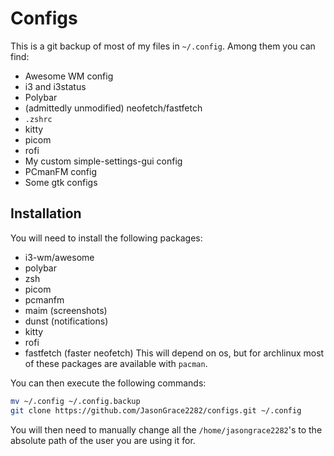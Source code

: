# Configs
This is a git backup of most of my files in `~/.config`. Among them you can find:
* Awesome WM config
* i3 and i3status
* Polybar
* (admittedly unmodified) neofetch/fastfetch
* `.zshrc`
* kitty
* picom
* rofi
* My custom simple-settings-gui config
* PCmanFM config
* Some gtk configs

## Installation
You will need to install the following packages:
* i3-wm/awesome
* polybar
* zsh
* picom
* pcmanfm
* maim (screenshots)
* dunst (notifications)
* kitty
* rofi
* fastfetch (faster neofetch)
This will depend on os, but for archlinux most of these packages are available with `pacman`.

You can then execute the following commands:
```bash
mv ~/.config ~/.config.backup
git clone https://github.com/JasonGrace2282/configs.git ~/.config
```
You will then need to manually change all the `/home/jasongrace2282`'s to the absolute path of the user you are using it for.

